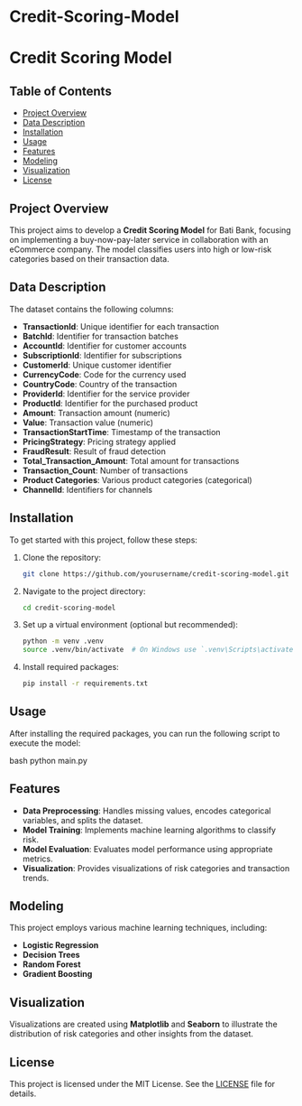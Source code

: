 # Credit-Scoring-Model
# Credit Scoring Model

## Table of Contents
- [Project Overview](#project-overview)
- [Data Description](#data-description)
- [Installation](#installation)
- [Usage](#usage)
- [Features](#features)
- [Modeling](#modeling)
- [Visualization](#visualization)
- [License](#license)

## Project Overview
This project aims to develop a **Credit Scoring Model** for Bati Bank, focusing on implementing a buy-now-pay-later service in collaboration with an eCommerce company. The model classifies users into high or low-risk categories based on their transaction data.

## Data Description
The dataset contains the following columns:
- **TransactionId**: Unique identifier for each transaction
- **BatchId**: Identifier for transaction batches
- **AccountId**: Identifier for customer accounts
- **SubscriptionId**: Identifier for subscriptions
- **CustomerId**: Unique customer identifier
- **CurrencyCode**: Code for the currency used
- **CountryCode**: Country of the transaction
- **ProviderId**: Identifier for the service provider
- **ProductId**: Identifier for the purchased product
- **Amount**: Transaction amount (numeric)
- **Value**: Transaction value (numeric)
- **TransactionStartTime**: Timestamp of the transaction
- **PricingStrategy**: Pricing strategy applied
- **FraudResult**: Result of fraud detection
- **Total_Transaction_Amount**: Total amount for transactions
- **Transaction_Count**: Number of transactions
- **Product Categories**: Various product categories (categorical)
- **ChannelId**: Identifiers for channels

## Installation
To get started with this project, follow these steps:

1. Clone the repository:
    ```bash
    git clone https://github.com/yourusername/credit-scoring-model.git
    ```

2. Navigate to the project directory:
    ```bash
    cd credit-scoring-model
    ```

3. Set up a virtual environment (optional but recommended):
    ```bash
    python -m venv .venv
    source .venv/bin/activate  # On Windows use `.venv\Scripts\activate`
    ```

4. Install required packages:
    ```bash
    pip install -r requirements.txt
    ```

## Usage
After installing the required packages, you can run the following script to execute the model:

bash
  python main.py

## Features
- **Data Preprocessing**: Handles missing values, encodes categorical variables, and splits the dataset.
- **Model Training**: Implements machine learning algorithms to classify risk.
- **Model Evaluation**: Evaluates model performance using appropriate metrics.
- **Visualization**: Provides visualizations of risk categories and transaction trends.

## Modeling
This project employs various machine learning techniques, including:
- **Logistic Regression**
- **Decision Trees**
- **Random Forest**
- **Gradient Boosting**

## Visualization
Visualizations are created using **Matplotlib** and **Seaborn** to illustrate the distribution of risk categories and other insights from the dataset.

## License
This project is licensed under the MIT License. See the [LICENSE](LICENSE) file for details.
